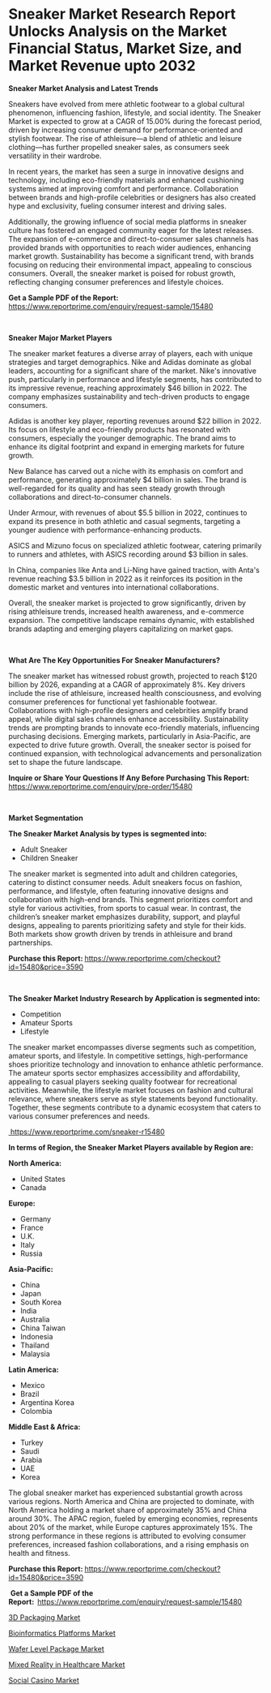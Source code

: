 <p><h1>Sneaker Market Research Report Unlocks Analysis on the Market Financial Status, Market Size, and Market Revenue upto 2032</h1></p><p><strong>Sneaker Market Analysis and Latest Trends</strong></p>
<p><p>Sneakers have evolved from mere athletic footwear to a global cultural phenomenon, influencing fashion, lifestyle, and social identity. The Sneaker Market is expected to grow at a CAGR of 15.00% during the forecast period, driven by increasing consumer demand for performance-oriented and stylish footwear. The rise of athleisure—a blend of athletic and leisure clothing—has further propelled sneaker sales, as consumers seek versatility in their wardrobe.</p><p>In recent years, the market has seen a surge in innovative designs and technology, including eco-friendly materials and enhanced cushioning systems aimed at improving comfort and performance. Collaboration between brands and high-profile celebrities or designers has also created hype and exclusivity, fueling consumer interest and driving sales.</p><p>Additionally, the growing influence of social media platforms in sneaker culture has fostered an engaged community eager for the latest releases. The expansion of e-commerce and direct-to-consumer sales channels has provided brands with opportunities to reach wider audiences, enhancing market growth. Sustainability has become a significant trend, with brands focusing on reducing their environmental impact, appealing to conscious consumers. Overall, the sneaker market is poised for robust growth, reflecting changing consumer preferences and lifestyle choices.</p></p>
<p><strong>Get a Sample PDF of the Report:&nbsp;</strong> <a href="https://www.reportprime.com/enquiry/request-sample/15480?utm_campaign=1903&utm_medium=2&utm_source=Github&utm_content=ia&utm_term=20032025&utm_id=sneaker">https://www.reportprime.com/enquiry/request-sample/15480</a></p>
<p>&nbsp;</p>
<p><strong>Sneaker Major Market Players</strong></p>
<p><p>The sneaker market features a diverse array of players, each with unique strategies and target demographics. Nike and Adidas dominate as global leaders, accounting for a significant share of the market. Nike's innovative push, particularly in performance and lifestyle segments, has contributed to its impressive revenue, reaching approximately $46 billion in 2022. The company emphasizes sustainability and tech-driven products to engage consumers.</p><p>Adidas is another key player, reporting revenues around $22 billion in 2022. Its focus on lifestyle and eco-friendly products has resonated with consumers, especially the younger demographic. The brand aims to enhance its digital footprint and expand in emerging markets for future growth.</p><p>New Balance has carved out a niche with its emphasis on comfort and performance, generating approximately $4 billion in sales. The brand is well-regarded for its quality and has seen steady growth through collaborations and direct-to-consumer channels.</p><p>Under Armour, with revenues of about $5.5 billion in 2022, continues to expand its presence in both athletic and casual segments, targeting a younger audience with performance-enhancing products. </p><p>ASICS and Mizuno focus on specialized athletic footwear, catering primarily to runners and athletes, with ASICS recording around $3 billion in sales. </p><p>In China, companies like Anta and Li-Ning have gained traction, with Anta's revenue reaching $3.5 billion in 2022 as it reinforces its position in the domestic market and ventures into international collaborations.</p><p>Overall, the sneaker market is projected to grow significantly, driven by rising athleisure trends, increased health awareness, and e-commerce expansion. The competitive landscape remains dynamic, with established brands adapting and emerging players capitalizing on market gaps.</p></p>
<p>&nbsp;</p>
<p><strong>What Are The Key Opportunities For Sneaker Manufacturers?</strong></p>
<p><p>The sneaker market has witnessed robust growth, projected to reach $120 billion by 2026, expanding at a CAGR of approximately 8%. Key drivers include the rise of athleisure, increased health consciousness, and evolving consumer preferences for functional yet fashionable footwear. Collaborations with high-profile designers and celebrities amplify brand appeal, while digital sales channels enhance accessibility. Sustainability trends are prompting brands to innovate eco-friendly materials, influencing purchasing decisions. Emerging markets, particularly in Asia-Pacific, are expected to drive future growth. Overall, the sneaker sector is poised for continued expansion, with technological advancements and personalization set to shape the future landscape.</p></p>
<p><strong>Inquire or Share Your Questions If Any Before Purchasing This Report:</strong> <a href="https://www.reportprime.com/enquiry/pre-order/15480?utm_campaign=1903&utm_medium=2&utm_source=Github&utm_content=ia&utm_term=20032025&utm_id=sneaker">https://www.reportprime.com/enquiry/pre-order/15480</a></p>
<p>&nbsp;</p>
<p><strong>Market Segmentation</strong></p>
<p><strong>The Sneaker Market Analysis by types is segmented into:</strong></p>
<p><ul><li>Adult Sneaker</li><li>Children Sneaker</li></ul></p>
<p><p>The sneaker market is segmented into adult and children categories, catering to distinct consumer needs. Adult sneakers focus on fashion, performance, and lifestyle, often featuring innovative designs and collaboration with high-end brands. This segment prioritizes comfort and style for various activities, from sports to casual wear. In contrast, the children’s sneaker market emphasizes durability, support, and playful designs, appealing to parents prioritizing safety and style for their kids. Both markets show growth driven by trends in athleisure and brand partnerships.</p></p>
<p><strong>Purchase this Report:&nbsp;</strong><a href="https://www.reportprime.com/checkout?id=15480&price=3590&utm_campaign=1903&utm_medium=2&utm_source=Github&utm_content=ia&utm_term=20032025&utm_id=sneaker">https://www.reportprime.com/checkout?id=15480&price=3590</a></p>
<p>&nbsp;</p>
<p><strong>The Sneaker Market Industry Research by Application is segmented into:</strong></p>
<p><ul><li>Competition</li><li>Amateur Sports</li><li>Lifestyle</li></ul></p>
<p><p>The sneaker market encompasses diverse segments such as competition, amateur sports, and lifestyle. In competitive settings, high-performance shoes prioritize technology and innovation to enhance athletic performance. The amateur sports sector emphasizes accessibility and affordability, appealing to casual players seeking quality footwear for recreational activities. Meanwhile, the lifestyle market focuses on fashion and cultural relevance, where sneakers serve as style statements beyond functionality. Together, these segments contribute to a dynamic ecosystem that caters to various consumer preferences and needs.</p></p>
<p><a href="https://www.reportprime.com/sneaker-r15480?utm_campaign=1903&utm_medium=2&utm_source=Github&utm_content=ia&utm_term=20032025&utm_id=sneaker">&nbsp;https://www.reportprime.com/sneaker-r15480</a></p>
<p><strong>In terms of Region, the Sneaker Market Players available by Region are:</strong></p>
<p>
    <p> <strong> North America: </strong>
        <ul>
            <li>United States</li>
            <li>Canada</li>
        </ul>
        </p> 
    <p> <strong> Europe: </strong>
        <ul>
            <li>Germany</li>
            <li>France</li>
            <li>U.K.</li>
            <li>Italy</li>
            <li>Russia</li>
        </ul>
        </p> 
    <p> <strong> Asia-Pacific: </strong>
        <ul>
            <li>China</li>
            <li>Japan</li>
            <li>South Korea</li>
            <li>India</li>
            <li>Australia</li>
            <li>China Taiwan</li>
            <li>Indonesia</li>
            <li>Thailand</li>
            <li>Malaysia</li>
        </ul>
        </p> 
    <p> <strong> Latin America: </strong>
        <ul>
            <li>Mexico</li>
            <li>Brazil</li>
            <li>Argentina Korea</li>
            <li>Colombia</li>
        </ul>
        </p> 
    <p> <strong> Middle East & Africa: </strong>
        <ul>
            <li>Turkey</li>
            <li>Saudi</li>
            <li>Arabia</li>
            <li>UAE</li>
            <li>Korea</li>
        </ul>
    </p>
    </p>
<p><p>The global sneaker market has experienced substantial growth across various regions. North America and China are projected to dominate, with North America holding a market share of approximately 35% and China around 30%. The APAC region, fueled by emerging economies, represents about 20% of the market, while Europe captures approximately 15%. The strong performance in these regions is attributed to evolving consumer preferences, increased fashion collaborations, and a rising emphasis on health and fitness. </p></p>
<p><strong>Purchase this Report: </strong><a href="https://www.reportprime.com/checkout?id=15480&price=3590&utm_campaign=1903&utm_medium=2&utm_source=Github&utm_content=ia&utm_term=20032025&utm_id=sneaker">https://www.reportprime.com/checkout?id=15480&price=3590</a></p>
<p>&nbsp;<strong>Get a Sample PDF of the Report:&nbsp;&nbsp;</strong><a href="https://www.reportprime.com/enquiry/request-sample/15480?utm_campaign=1903&utm_medium=2&utm_source=Github&utm_content=ia&utm_term=20032025&utm_id=sneaker">https://www.reportprime.com/enquiry/request-sample/15480</a></p>
<p><strong></strong></p>
<p><p><a href="https://github.com/balapopepi/Market-Research-Report-List-1/blob/main/3d-packaging-market.md?utm_campaign=1903&utm_medium=2&utm_source=Github&utm_content=ia&utm_term=20032025&utm_id=sneaker">3D Packaging Market</a></p><p><a href="https://github.com/spoorsusama/Market-Research-Report-List-1/blob/main/bioinformatics-platforms-market.md?utm_campaign=1903&utm_medium=2&utm_source=Github&utm_content=ia&utm_term=20032025&utm_id=sneaker">Bioinformatics Platforms Market</a></p><p><a href="https://github.com/lynlynyusay/Market-Research-Report-List-1/blob/main/wafer-level-package-market.md?utm_campaign=1903&utm_medium=2&utm_source=Github&utm_content=ia&utm_term=20032025&utm_id=sneaker">Wafer Level Package Market</a></p><p><a href="https://github.com/azorrotutus/Market-Research-Report-List-1/blob/main/mixed-reality-in-healthcare-market.md?utm_campaign=1903&utm_medium=2&utm_source=Github&utm_content=ia&utm_term=20032025&utm_id=sneaker">Mixed Reality in Healthcare Market</a></p><p><a href="https://github.com/storcweithzg/Market-Research-Report-List-1/blob/main/social-casino-market.md?utm_campaign=1903&utm_medium=2&utm_source=Github&utm_content=ia&utm_term=20032025&utm_id=sneaker">Social Casino Market</a></p></p>